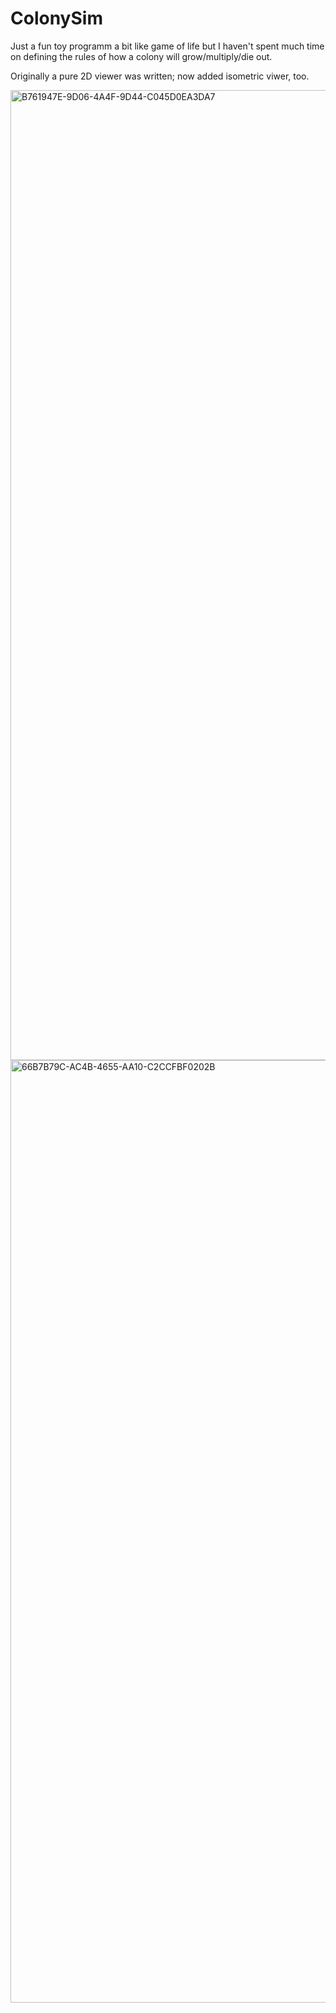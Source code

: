 # ColonySim

Just a fun toy programm a bit like game of life but I haven't spent much time on defining the rules of how a colony will grow/multiply/die out.  

Originally a pure 2D viewer was written; now added isometric viwer, too.  

<img width="1552" alt="B761947E-9D06-4A4F-9D44-C045D0EA3DA7" src="https://user-images.githubusercontent.com/22352701/172713685-5cb0e83f-325d-4b50-8149-db4e954ac114.png">

<img width="1508" alt="66B7B79C-AC4B-4655-AA10-C2CCFBF0202B" src="https://user-images.githubusercontent.com/22352701/172713705-796462bb-5826-4e75-b4a7-41cf0d8ed9d8.png">

